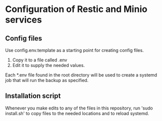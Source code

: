 # Configuration of Restic and Minio services

## Config files

Use config.env.template as a starting point for creating config files.

1. Copy it to a file called <backup-name>.env
2. Edit it to supply the needed values.

Each *.env file found in the root directory will be used to create a systemd job
that will run the backup as specified.

## Installation script

Whenever you make edits to any of the files in this repository, run
'sudo install.sh' to copy files to the needed locations and to reload systemd.